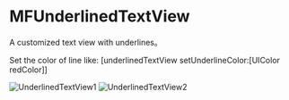 MFUnderlinedTextView
====================

A customized text view with underlines。 

Set the color of line like: [underlinedTextView setUnderlineColor:[UIColor redColor]]

![UnderlinedTextView1](http://www.yebw.me/wp-content/uploads/2012/11/iOS-%E6%A8%A1%E6%8B%9F%E5%99%A8%E5%B1%8F%E5%B9%95%E5%BF%AB%E7%85%A7%E2%80%9C2012-11-27-%E4%B8%8A%E5%8D%8810.26.20%E2%80%9D.png)     ![UnderlinedTextView2](http://www.yebw.me/wp-content/uploads/2012/11/iOS-%E6%A8%A1%E6%8B%9F%E5%99%A8%E5%B1%8F%E5%B9%95%E5%BF%AB%E7%85%A7%E2%80%9C2012-11-27-%E4%B8%8A%E5%8D%8810.26.57%E2%80%9D.png)